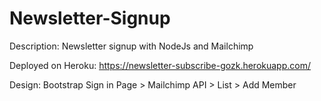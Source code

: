 # Newsletter-Signup
Description: Newsletter signup with NodeJs and Mailchimp

Deployed on Heroku: https://newsletter-subscribe-gozk.herokuapp.com/

Design:
Bootstrap Sign in Page > Mailchimp API > List > Add Member 
